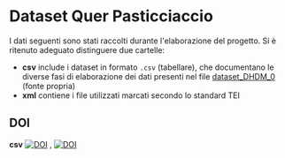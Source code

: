 # Dataset Quer Pasticciaccio

I dati seguenti sono stati raccolti durante l'elaborazione del progetto. Si è ritenuto adeguato distinguere due cartelle: 

- **csv** include i dataset in formato ```.csv``` (tabellare), che documentano le diverse fasi di elaborazione dei dati presenti nel file [dataset_DHDM_0](https://github.com/elisabestia/qrpstcccc_project_dhdm/blob/main/data/csv/dataset_DMDH_0.csv)  (fonte propria)
- **xml** contiene i file utilizzati marcati secondo lo standard TEI

## DOI 
**csv** [![DOI](https://zenodo.org/badge/DOI/10.5281/zenodo.15697603.svg)](https://doi.org/10.5281/zenodo.15697603) , [![DOI](https://zenodo.org/badge/DOI/10.5281/zenodo.15697626.svg)](https://doi.org/10.5281/zenodo.15697626)
  
